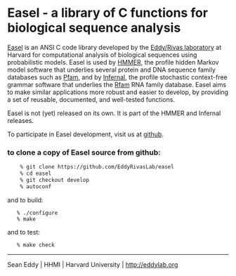 # Easel - a library of C functions for biological sequence analysis

[Easel](http://bioeasel.org) is an ANSI C code library developed by
the [Eddy/Rivas laboratory](http://eddylab.org) at Harvard for
computational analysis of biological sequences using probabilistic
models. Easel is used by [HMMER](http://hmmer.org), the profile hidden
Markov model software that underlies several protein and DNA sequence
family databases such as [Pfam](http://pfam.xfam.org), and by
[Infernal](http://eddylab.org/infernal), the profile stochastic
context-free grammar software that underlies the
[Rfam](http://rfam.xfam.org) RNA family database. Easel aims to make
similar applications more robust and easier to develop, by providing a
set of reusable, documented, and well-tested functions.

Easel is not (yet) released on its own. It is part of the HMMER and
Infernal releases.

To participate in Easel development, visit us at
[github](https://github.com/EddyRivasLab/easel).


### to clone a copy of Easel source from github:

```bash
    % git clone https://github.com/EddyRivasLab/easel
    % cd easel
    % git checkout develop
    % autoconf
```

and to build:

```
   % ./configure
   % make
```

and to test:

```
   % make check
```   
    


------------------------------------------------------------------
Sean Eddy | HHMI | Harvard University | http://eddylab.org






